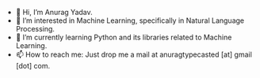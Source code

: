 - 👋 Hi, I’m Anurag Yadav.
- 👀 I’m interested in Machine Learning, specifically in Natural Language Processing.
- 🌱 I’m currently learning Python and its libraries related to Machine Learning.
- 📫 How to reach me: Just drop me a mail at anuragtypecasted [at] gmail [dot] com.

<!---
BabaNogdev/BabaNogdev is a ✨ special ✨ repository because its `README.md` (this file) appears on your GitHub profile.
You can click the Preview link to take a look at your changes.
--->
